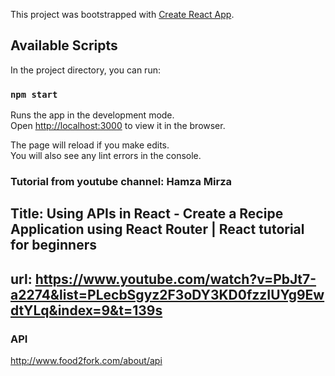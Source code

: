This project was bootstrapped with [Create React App](https://github.com/facebook/create-react-app).

## Available Scripts

In the project directory, you can run:

### `npm start`

Runs the app in the development mode.<br>
Open [http://localhost:3000](http://localhost:3000) to view it in the browser.

The page will reload if you make edits.<br>
You will also see any lint errors in the console.

### Tutorial from youtube channel: Hamza Mirza
## Title: Using APIs in React - Create a Recipe Application using React Router | React tutorial for beginners
## url: https://www.youtube.com/watch?v=PbJt7-a2274&list=PLecbSgyz2F3oDY3KD0fzzIUYg9EwdtYLq&index=9&t=139s

### API

http://www.food2fork.com/about/api
